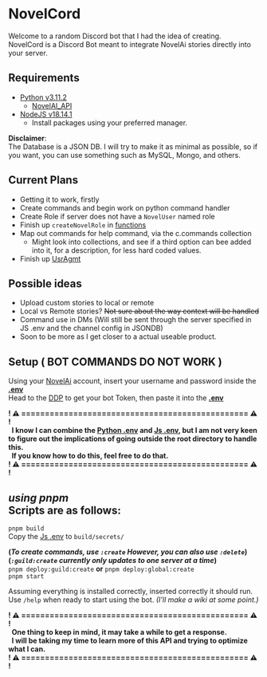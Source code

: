 # NovelCord
Welcome to a random Discord bot that I had the idea of creating.  
NovelCord is a Discord Bot meant to integrate NovelAi stories directly into your server.

## Requirements
- [Python v3.11.2](https://www.python.org/downloads/)  
	- [NovelAI_API](https://github.com/Aedial/novelai-api/tree/main)
- [NodeJS v18.14.1](https://nodejs.org/en)
	- Install packages using your preferred manager.

**Disclaimer**:  
The Database is a JSON DB. I will try to make it as minimal as possible, so if you want, you can use something such as MySQL, Mongo, and others.

## Current Plans
- Getting it to work, firstly
- Create commands and begin work on python command handler
- Create Role if server does not have a `NovelUser` named role
- Finish up `createNovelRole` in [functions](/src/functions.ts)
- Map out commands for help command, via the c.commands collection
	- Might look into collections, and see if a third option can bee added into it, for a description, for less hard coded values.
- Finish up [UsrAgmt](/src/commands/usragmt.ts) 

## Possible ideas
- Upload custom stories to local or remote
- Local vs Remote stories? ~~Not sure about the way context will be handled~~
- Command use in DMs (Will still be sent through the server specified in JS .env and the channel config in JSONDB)
- Soon to be more as I get closer to a actual useable product.

## Setup ( BOT COMMANDS DO NOT WORK )
Using your [NovelAi](https://novelai.net) account, insert your username and password inside the **[.env](python/example.env)**  
Head to the [DDP](https://discord.com/developers/applications) to get your bot Token, then paste it into the **[.env](src/secrets/example.env)**

**! ⚠️ ================================================ ⚠️ !  
  I know I can combine the [Python .env](python/example.env) and [Js .env](src/secrets/example.env), but I am not very keen to figure out the implications of going outside the root directory to handle this.  
  If you know how to do this, feel free to do that.  
! ⚠️ ================================================ ⚠️ !**  

*using pnpm*  
Scripts are as follows:  
---
`pnpm build`  
Copy the [Js .env](src/secrets/example.env) to `build/secrets/`  

**(*To create commands, use `:create` However, you can also use `:delete`*)**  
**(*`:guild:create` currently only updates to one server at a time*)**    
`pnpm deploy:guild:create` **or** `pnpm deploy:global:create`  
`pnpm start`


Assuming everything is installed correctly, inserted correctly it should run.  
Use `/help` when ready to start using the bot. *(I'll make a wiki at some point.)*

**! ⚠️ ================================================ ⚠️ !  
  One thing to keep in mind, it may take a while to get a response.  
  I will be taking my time to learn more of this API and trying to optimize what I can.  
! ⚠️ ================================================ ⚠️ !**